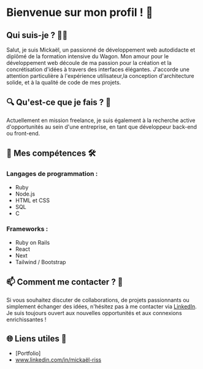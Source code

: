 # Bienvenue sur mon profil ! 🚀

## Qui suis-je ? 🧑‍💻

Salut, je suis Mickaël, un passionné de développement web autodidacte et diplômé de la formation intensive du Wagon. 
Mon amour pour le développement web découle de ma passion pour la création et la concrétisation d'idées à travers des interfaces élégantes. 
J'accorde une attention particulière à l'expérience utilisateur,la conception d'architecture solide, et à la qualité de code de mes projets.

## 🔍 Qu'est-ce que je fais ? 💼

Actuellement en mission freelance, je suis également à la recherche active d'opportunités au sein d'une entreprise, en tant que développeur back-end ou front-end.

## 🚀 Mes compétences 🛠️

### Langages de programmation :
- Ruby
- Node.js
- HTML et CSS 
- SQL 
- C 

### Frameworks :
- Ruby on Rails 
- React
- Next
- Tailwind / Bootstrap

## 📫 Comment me contacter ? 📧

Si vous souhaitez discuter de collaborations, de projets passionnants ou simplement échanger des idées, n'hésitez pas à me contacter via [LinkedIn](www.linkedin.com/in/mickaël-riss). Je suis toujours ouvert aux nouvelles opportunités et aux connexions enrichissantes !

## 🌐 Liens utiles 🔗

- [Portfolio]
- www.linkedin.com/in/mickaël-riss
